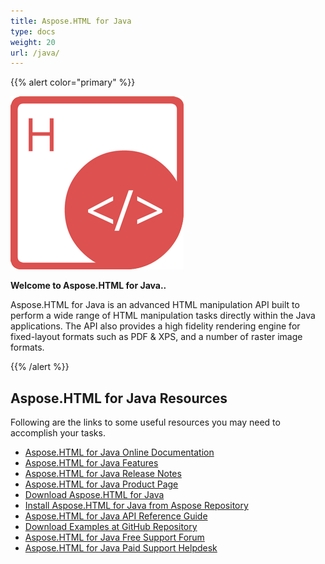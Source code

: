 ```yaml
---
title: Aspose.HTML for Java
type: docs
weight: 20
url: /java/
---
```


{{% alert color="primary" %}} 

![Aspose.HTML for Java Product Logo](home_1)

**Welcome to Aspose.HTML for Java..**

Aspose.HTML for Java is an advanced HTML manipulation API built to perform a wide range of HTML manipulation tasks directly within the Java applications. The API also provides a high fidelity rendering engine for fixed-layout formats such as PDF & XPS, and a number of raster image formats.

{{% /alert %}} 

## Aspose.HTML for Java Resources

Following are the links to some useful resources you may need to accomplish your tasks.

- [Aspose.HTML for Java Online Documentation](/html/java/home/)
- [Aspose.HTML for Java Features](/html/java/features-list/)
- [Aspose.HTML for Java Release Notes](/html/java/release-notes/)
- [Aspose.HTML for Java Product Page](https://products.aspose.com/html/java)
- [Download Aspose.HTML for Java](https://repository.aspose.com/webapp/#/artifacts/browse/tree/General/repo/com/aspose/aspose-html)
- [Install Aspose.HTML for Java from Aspose Repository](/html/java/installation/)
- [Aspose.HTML for Java API Reference Guide](https://apireference.aspose.com/java/html)
- [Download Examples at GitHub Repository](https://github.com/aspose-html/Aspose.HTML-for-Java)
- [Aspose.HTML for Java Free Support Forum](https://forum.aspose.com/c/html)
- [Aspose.HTML for Java Paid Support Helpdesk](https://helpdesk.aspose.com/)






